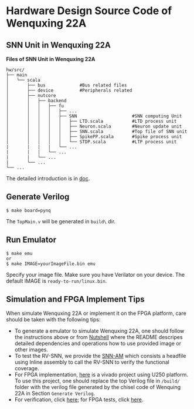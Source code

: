 # Hardware Design Source Code of Wenquxing 22A
## SNN Unit in Wenquxing 22A
**Files of SNN Unit in Wenquxing 22A**
```
hw/src/
├── main
│   └── scala
│       ├── bus             #Bus related files
│       ├── device          #Peripherals related
│       ├── nutcore         
│       │   ├── backend
│       │   │   ├── fu 
│       │   │   │   ├── ...
│       │   │   │   ├── SNN                     #SNN computing Unit
│       │   │   │   │   ├── LTD.scala           #LTD process unit
│       │   │   │   │   ├── Neuron.scala        #Neuron update unit
│       │   │   │   │   ├── SNN.scala           #Top file of SNN unit
│       │   │   │   │   ├── SpikePP.scala       #Spike process unit
│       │   │   │   │   └── STDP.scala          #LTP process unit
|       |   |   |   └── ...
|       |   |   └── ...
|       |   └── ...
|       └── ...
└── ...
```
The detailed introduction is in [doc](../doc/README.md).

## Generate Verilog
```
$ make board=pynq
```
The `TopMain.v` will be generated in `build\` dir.

## Run Emulator
```
$ make emu
or
$ make IMAGE=yourImageFile.bin emu
```
Specify your image file. Make sure you have Verilator on your device. The default IMAGE is `ready-to-run/linux.bin`.

## Simulation and FPGA Implement Tips

When simulate Wenquxing 22A or implement it on the FPGA platform, care should be taken with the following tips:

- To generate a emulator to simulate Wenquxing 22A, one should follow the instructions above or from [Nutshell](../README.md) where the README descripes detailed dependencies and operations how to use provided image or other images.
- To test the RV-SNN, we provide the [SNN-AM](https://github.com/openmantianxing/snn-am) which consists a headfile using Inline assembly to call the RV-SNN to verify the functional coverage.
- For FPGA implementation, [here](https://github.com/ssdfghhhhhhh/NutShell_U250) is a vivado project using U250 platform. To use this project, one should replace the top Verilog file in `/build/` folder with the verilog file generated by the chisel code of Wenquing 22A in Section `Generate Verilog`.
- For verification, click [here](../hw/verif/snn/README.md); for FPGA tests, click [here](../sw/README.md). 
